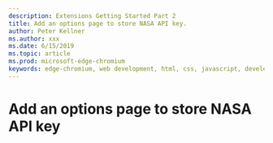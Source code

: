 ```yaml
---
description: Extensions Getting Started Part 2
title: Add an options page to store NASA API key.
author: Peter Kellner
ms.author: xxx
ms.date: 6/15/2019
ms.topic: article
ms.prod: microsoft-edge-chromium
keywords: edge-chromium, web development, html, css, javascript, developer, extensions
---
```


# Add an options page to store NASA API key